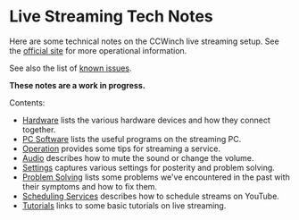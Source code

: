 # Live Streaming Tech Notes

Here are some technical notes on the CCWinch live streaming setup. See the [official site](https://www.ccwinch.org.uk/streaming) for more operational information.

See also the list of [known issues](https://github.com/ccwinch/live-streaming-tech-notes/issues).

**These notes are a work in progress.**

Contents:

* [Hardware](./hardware.md) lists the various hardware devices and how they connect together.
* [PC Software](./software.md) lists the useful programs on the streaming PC.
* [Operation](./operation.md) provides some tips for streaming a service.
* [Audio](./audio.md) describes how to mute the sound or change the volume.
* [Settings](./settings.md) captures various settings for posterity and problem solving.
* [Problem Solving](./problems.md) lists some problems we've encountered in the past with their symptoms and how to fix them.
* [Scheduling Services](./scheduling.md) describes how to schedule streams on YouTube.
* [Tutorials](./tutorials.md) links to some basic tutorials on live streaming.



